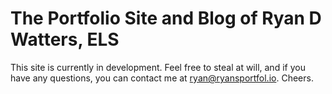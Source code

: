 # The Portfolio Site and Blog of Ryan D Watters, ELS

This site is currently in development. Feel free to steal at will, and if you have any questions, you can contact me at [ryan@ryansportfol.io](mailto:ryan@ryansportfol.io). Cheers.